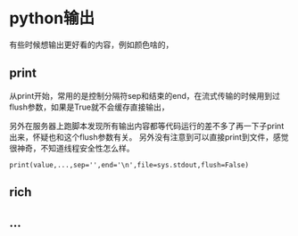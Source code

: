 # python输出

有些时候想输出更好看的内容，例如颜色啥的，
## print
从print开始，常用的是控制分隔符sep和结束的end，在流式传输的时候用到过flush参数，如果是True就不会缓存直接输出，

另外在服务器上跑脚本发现所有输出内容都等代码运行的差不多了再一下子print出来，怀疑也和这个flush参数有关。
另外没有注意到可以直接print到文件，感觉很神奇，不知道线程安全性怎么样。

```
print(value,...,sep='',end='\n',file=sys.stdout,flush=False)
```

## rich

## ...
